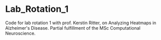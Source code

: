 # Lab_Rotation_1

Code for lab rotation 1 with prof. Kerstin Ritter, on Analyzing Heatmaps in Alzheimer's Disease. 
Partial fulfillment of the MSc Computational Neuroscience. 
